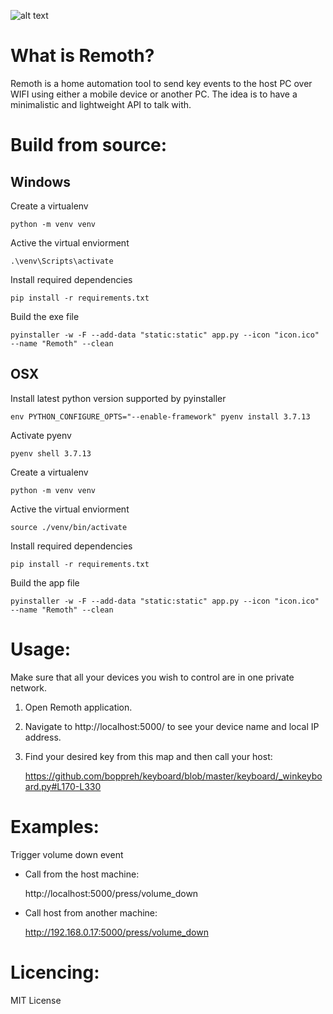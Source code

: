 ![alt text](icon.ico "Remoth")
# What is Remoth?
Remoth is a home automation tool to send key events to the host PC over WIFI using either a mobile device or another PC. The idea is to have a minimalistic and lightweight API to talk with.

# Build from source:
## Windows
Create a virtualenv
```
python -m venv venv
```
Active the virtual enviorment
```
.\venv\Scripts\activate
```
Install required dependencies
```
pip install -r requirements.txt
```
Build the exe file
```
pyinstaller -w -F --add-data "static:static" app.py --icon "icon.ico" --name "Remoth" --clean
```
## OSX
Install latest python version supported by pyinstaller
```
env PYTHON_CONFIGURE_OPTS="--enable-framework" pyenv install 3.7.13
```
Activate pyenv
```
pyenv shell 3.7.13
```
Create a virtualenv
```
python -m venv venv
```
Active the virtual enviorment
```
source ./venv/bin/activate
```
Install required dependencies
```
pip install -r requirements.txt
```
Build the app file
```
pyinstaller -w -F --add-data "static:static" app.py --icon "icon.ico" --name "Remoth" --clean
```
# Usage:
Make sure that all your devices you wish to control are in one private network.

1. Open Remoth application.

2. Navigate to http://localhost:5000/ to see your device name and local IP address.

3. Find your desired key from this map and then call your host:

    https://github.com/boppreh/keyboard/blob/master/keyboard/_winkeyboard.py#L170-L330

# Examples:
Trigger volume down event 

* Call from the host machine:

    http://localhost:5000/press/volume_down

* Call host from another machine:
  
    http://192.168.0.17:5000/press/volume_down


# Licencing:
MIT License
